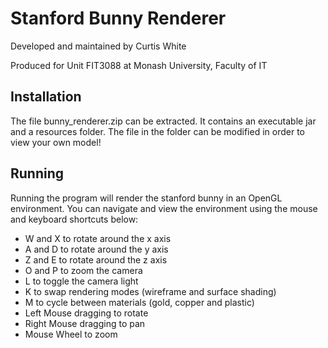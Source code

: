# Stanford Bunny Renderer
Developed and maintained by Curtis White

Produced for Unit FIT3088 at Monash University, Faculty of IT

## Installation
The file bunny_renderer.zip can be extracted. It contains an
executable jar and a resources folder. The file in the folder
can be modified in order to view your own model!

## Running
Running the program will render the stanford bunny in an OpenGL
environment. You can navigate and view the environment using the
mouse and keyboard shortcuts below:

- W and X to rotate around the x axis
- A and D to rotate around the y axis
- Z and E to rotate around the z axis
- O and P to zoom the camera
- L to toggle the camera light
- K to swap rendering modes (wireframe and surface shading)
- M to cycle between materials (gold, copper and plastic)
- Left Mouse dragging to rotate
- Right Mouse dragging to pan
- Mouse Wheel to zoom



